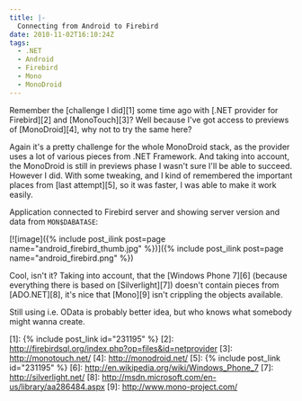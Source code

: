```yaml
---
title: |-
  Connecting from Android to Firebird
date: 2010-11-02T16:10:24Z
tags:
  - .NET
  - Android
  - Firebird
  - Mono
  - MonoDroid
---
```

Remember the [challenge I did][1] some time ago with [.NET provider for Firebird][2] and [MonoTouch][3]? Well because I've got access to previews of [MonoDroid][4], why not to try the same here?

Again it's a pretty challenge for the whole MonoDroid stack, as the provider uses a lot of various pieces from .NET Framework. And taking into account, the MonoDroid is still in previews phase I wasn't sure I'll be able to succeed. However I did. With some tweaking, and I kind of remembered the important places from [last attempt][5], so it was faster, I was able to make it work easily.

Application connected to Firebird server and showing server version and data from `MON$DABATASE`:

[![image]({% include post_ilink post=page name="android_firebird_thumb.jpg" %})]({% include post_ilink post=page name="android_firebird.png" %})

Cool, isn't it? Taking into account, that the [Windows Phone 7][6] (because everything there is based on [Silverlight][7]) doesn't contain pieces from [ADO.NET][8], it's nice that [Mono][9] isn't crippling the objects available.

Still using i.e. OData is probably better idea, but who knows what somebody might wanna create.

[1]: {% include post_link id="231195" %}
[2]: http://firebirdsql.org/index.php?op=files&id=netprovider
[3]: http://monotouch.net/
[4]: http://monodroid.net/
[5]: {% include post_link id="231195" %}
[6]: http://en.wikipedia.org/wiki/Windows_Phone_7
[7]: http://silverlight.net/
[8]: http://msdn.microsoft.com/en-us/library/aa286484.aspx
[9]: http://www.mono-project.com/